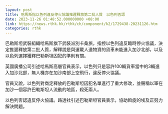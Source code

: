 ```yaml
---
layout: post
title: 哈馬斯指以色列違反停火協議推遲釋放第二批人質　以色列否認
date: 2023-11-26 01:48:52.000000000 +08:00
link: https://news.rthk.hk/rthk/ch/component/k2/1729438-20231126.htm
categories: rthk
---
```


巴勒斯坦武裝組織哈馬斯旗下武裝派別卡桑旅，指控以色列違反臨時停火協議，決定推遲釋放第二批人質，解釋說是與運載人道物資的貨車未能進入加沙北部，以及以色列選擇獲釋巴勒斯坦囚犯的準則有關。

英國廣播公司引述哈馬斯高層官員表示，以色列只是容許100輛貨車當中的3輛進入加沙北部，無人機亦在加沙南部上空飛行，違反停火協議。

官員又說，以色列對商定釋放的巴勒斯坦囚犯名單進行了重大修改，並聲稱以軍在加沙一個容許巴勒斯坦人流動的地區，殺死兩人。

以色列否認違反停火協議。路透社引述巴勒斯坦官員表示，協助斡旋的埃及正努力解決問題。
